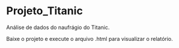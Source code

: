 # Projeto_Titanic
Análise de dados do naufrágio do Titanic.

Baixe o projeto e execute o arquivo .html para visualizar o relatório.
